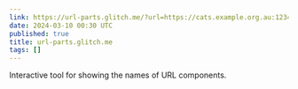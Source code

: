 ```yaml
---
link: https://url-parts.glitch.me/?url=https://cats.example.org.au:1234/stripes/fur.html?pattern=tabby#claws
date: 2024-03-10 00:30 UTC
published: true
title: url-parts.glitch.me
tags: []
---
```


Interactive tool for showing the names of URL components.
